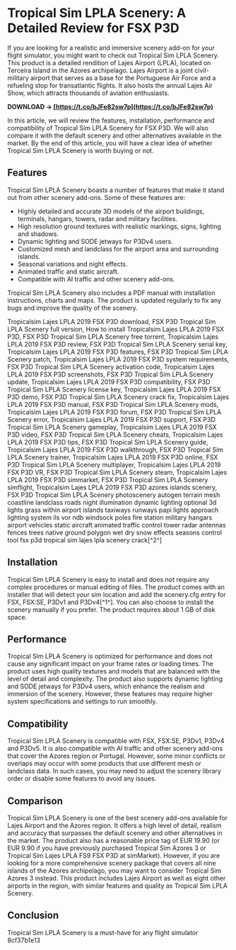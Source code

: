 
 
# Tropical Sim LPLA Scenery: A Detailed Review for FSX P3D
 
If you are looking for a realistic and immersive scenery add-on for your flight simulator, you might want to check out Tropical Sim LPLA Scenery. This product is a detailed rendition of Lajes Airport (LPLA), located on Terceira Island in the Azores archipelago. Lajes Airport is a joint civil-military airport that serves as a base for the Portuguese Air Force and a refueling stop for transatlantic flights. It also hosts the annual Lajes Air Show, which attracts thousands of aviation enthusiasts.
 
**DOWNLOAD → [https://t.co/bJFe82sw7p](https://t.co/bJFe82sw7p)**


 
In this article, we will review the features, installation, performance and compatibility of Tropical Sim LPLA Scenery for FSX P3D. We will also compare it with the default scenery and other alternatives available in the market. By the end of this article, you will have a clear idea of whether Tropical Sim LPLA Scenery is worth buying or not.
 
## Features
 
Tropical Sim LPLA Scenery boasts a number of features that make it stand out from other scenery add-ons. Some of these features are:
 
- Highly detailed and accurate 3D models of the airport buildings, terminals, hangars, towers, radar and military facilities.
- High resolution ground textures with realistic markings, signs, lighting and shadows.
- Dynamic lighting and SODE jetways for P3Dv4 users.
- Customized mesh and landclass for the airport area and surrounding islands.
- Seasonal variations and night effects.
- Animated traffic and static aircraft.
- Compatible with AI traffic and other scenery add-ons.

Tropical Sim LPLA Scenery also includes a PDF manual with installation instructions, charts and maps. The product is updated regularly to fix any bugs and improve the quality of the scenery.
 
Tropicalsim Lajes LPLA 2019 FSX P3D download,  FSX P3D Tropical Sim LPLA Scenery full version,  How to install Tropicalsim Lajes LPLA 2019 FSX P3D,  FSX P3D Tropical Sim LPLA Scenery free torrent,  Tropicalsim Lajes LPLA 2019 FSX P3D review,  FSX P3D Tropical Sim LPLA Scenery serial key,  Tropicalsim Lajes LPLA 2019 FSX P3D features,  FSX P3D Tropical Sim LPLA Scenery patch,  Tropicalsim Lajes LPLA 2019 FSX P3D system requirements,  FSX P3D Tropical Sim LPLA Scenery activation code,  Tropicalsim Lajes LPLA 2019 FSX P3D screenshots,  FSX P3D Tropical Sim LPLA Scenery update,  Tropicalsim Lajes LPLA 2019 FSX P3D compatibility,  FSX P3D Tropical Sim LPLA Scenery license key,  Tropicalsim Lajes LPLA 2019 FSX P3D demo,  FSX P3D Tropical Sim LPLA Scenery crack fix,  Tropicalsim Lajes LPLA 2019 FSX P3D manual,  FSX P3D Tropical Sim LPLA Scenery mods,  Tropicalsim Lajes LPLA 2019 FSX P3D forum,  FSX P3D Tropical Sim LPLA Scenery error,  Tropicalsim Lajes LPLA 2019 FSX P3D support,  FSX P3D Tropical Sim LPLA Scenery gameplay,  Tropicalsim Lajes LPLA 2019 FSX P3D video,  FSX P3D Tropical Sim LPLA Scenery cheats,  Tropicalsim Lajes LPLA 2019 FSX P3D tips,  FSX P3D Tropical Sim LPLA Scenery guide,  Tropicalsim Lajes LPLA 2019 FSX P3D walkthrough,  FSX P3D Tropical Sim LPLA Scenery trainer,  Tropicalsim Lajes LPLA 2019 FSX P3D online,  FSX P3D Tropical Sim LPLA Scenery multiplayer,  Tropicalsim Lajes LPLA 2019 FSX P3D VR,  FSX P3D Tropical Sim LPLA Scenery steam,  Tropicalsim Lajes LPLA 2019 FSX P3D simmarket,  FSX P3D Tropical Sim LPLA Scenery simflight,  Tropicalsim Lajes LPLA 2019 FSX P3D azores islands scenery,  FSX P3D Tropical Sim LPLA Scenery photoscenery autogen terrain mesh coastline landclass roads night illumination dynamic lighting optional 3d lights grass within airport islands taxiways runways papi lights approach lighting system ils vor ndb windsock poles fire station military hangars airport vehicles static aircraft animated traffic control tower radar antennas fences trees native ground polygon wet dry snow effects seasons control tool fsx p3d tropical sim lajes lpla scenery crack[^2^]
 
## Installation
 
Tropical Sim LPLA Scenery is easy to install and does not require any complex procedures or manual editing of files. The product comes with an installer that will detect your sim location and add the scenery.cfg entry for FSX, FSX:SE, P3Dv1 and P3Dv4[^1^]. You can also choose to install the scenery manually if you prefer. The product requires about 1 GB of disk space.
 
## Performance
 
Tropical Sim LPLA Scenery is optimized for performance and does not cause any significant impact on your frame rates or loading times. The product uses high quality textures and models that are balanced with the level of detail and complexity. The product also supports dynamic lighting and SODE jetways for P3Dv4 users, which enhance the realism and immersion of the scenery. However, these features may require higher system specifications and settings to run smoothly.
 
## Compatibility
 
Tropical Sim LPLA Scenery is compatible with FSX, FSX:SE, P3Dv1, P3Dv4 and P3Dv5. It is also compatible with AI traffic and other scenery add-ons that cover the Azores region or Portugal. However, some minor conflicts or overlaps may occur with some products that use different mesh or landclass data. In such cases, you may need to adjust the scenery library order or disable some features to avoid any issues.
 
## Comparison
 
Tropical Sim LPLA Scenery is one of the best scenery add-ons available for Lajes Airport and the Azores region. It offers a high level of detail, realism and accuracy that surpasses the default scenery and other alternatives in the market. The product also has a reasonable price tag of EUR 19.90 (or EUR 9.90 if you have previously purchased Tropical Sim Azores 3 or Tropical Sim Lajes LPLA FS9 FSX P3D at simMarket). However, if you are looking for a more comprehensive scenery package that covers all nine islands of the Azores archipelago, you may want to consider Tropical Sim Azores 3 instead. This product includes Lajes Airport as well as eight other airports in the region, with similar features and quality as Tropical Sim LPLA Scenery.
 
## Conclusion
 
Tropical Sim LPLA Scenery is a must-have for any flight simulator
 8cf37b1e13
 
